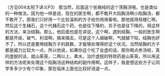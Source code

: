 （方见004太阳下讲义P3）
那当然，后面这个张锡纯的这个荡胸汤哦，也是类似的一种做法。因为他一样是说，现在的医生啊，都不敢开大陷胸汤啊小陷胸汤，都不敢开了。那我们只好用一个比较温和的方子给你用用看啦。那他就用栝楼仁啊，然后这个生赭石，这个代赭石这个药，也是往下降的，苏子也是往下降的，用这样的方法，来治结胸。那么，他后面也是在讲说，这个啊，遇到结胸，一般的医生啊都是开痰、破气、利湿啊，搞来搞去，可是这个人越破啊，气就越下陷，结胸也好不了，所以还是要用结胸方子的路数，才能够处理得好这个状况。当然结胸的方子都是威力比较大一点，所以他说，如果你这个吃了会虚的话，那你喝点参汤啦，真的虚脱的话，就山茱萸，二两以上，煮水，治疗虚脱的特效药是山茱萸，所以用这样的方法呢来处理这个陷胸汤这种结构的副作用啊。这样子，我是想这些方子让同学多多少少有个印象，那在临床上面也比较好进退一点。
